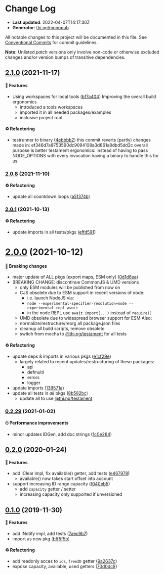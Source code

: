 # Change Log

- **Last updated**: 2022-04-07T14:17:30Z
- **Generator**: [thi.ng/monopub](https://thi.ng/monopub)

All notable changes to this project will be documented in this file.
See [Conventional Commits](https://conventionalcommits.org/) for commit guidelines.

**Note:** Unlisted _patch_ versions only involve non-code or otherwise excluded changes
and/or version bumps of transitive dependencies.

## [2.1.0](https://github.com/thi-ng/umbrella/tree/@thi.ng/idgen@2.1.0) (2021-11-17)

#### 🚀 Features

- Using workspaces for local tools ([bf7a404](https://github.com/thi-ng/umbrella/commit/bf7a404))
  Improving the overall build ergonomics
  - introduced a tools workspaces
  - imported it in all needed packages/examples
  - inclusive project root

#### ♻️ Refactoring

- testrunner to binary ([4ebbbb2](https://github.com/thi-ng/umbrella/commit/4ebbbb2))
  this commit reverts (partly) changes made in:
  ef346d7a8753590dc9094108a3d861a8dbd5dd2c
  overall purpose is better testament ergonomics:
  instead of having to pass NODE_OPTIONS with every invocation
  having a binary to handle this for us.

### [2.0.8](https://github.com/thi-ng/umbrella/tree/@thi.ng/idgen@2.0.8) (2021-11-10)

#### ♻️ Refactoring

- update all countdown loops ([a5f374b](https://github.com/thi-ng/umbrella/commit/a5f374b))

### [2.0.1](https://github.com/thi-ng/umbrella/tree/@thi.ng/idgen@2.0.1) (2021-10-13)

#### ♻️ Refactoring

- update imports in all tests/pkgs ([effd591](https://github.com/thi-ng/umbrella/commit/effd591))

# [2.0.0](https://github.com/thi-ng/umbrella/tree/@thi.ng/idgen@2.0.0) (2021-10-12)

#### 🛑 Breaking changes

- major update of ALL pkgs (export maps, ESM only) ([0d1d6ea](https://github.com/thi-ng/umbrella/commit/0d1d6ea))
- BREAKING CHANGE: discontinue CommonJS & UMD versions
  - only ESM modules will be published from now on
  - CJS obsolete due to ESM support in recent versions of node:
    - i.e. launch NodeJS via:
    - `node --experimental-specifier-resolution=node --experimental-repl-await`
    - in the node REPL use `await import(...)` instead of `require()`
  - UMD obsolete due to widespread browser support for ESM
  Also:
  - normalize/restructure/reorg all package.json files
  - cleanup all build scripts, remove obsolete
  - switch from mocha to [@thi.ng/testament](https://github.com/thi-ng/umbrella/tree/main/packages/testament) for all tests

#### ♻️ Refactoring

- update deps & imports in various pkgs ([e1cf29e](https://github.com/thi-ng/umbrella/commit/e1cf29e))
  - largely related to recent updates/restructuring of these packages:
    - api
    - defmulti
    - errors
    - logger
- update imports ([138571a](https://github.com/thi-ng/umbrella/commit/138571a))
- update all tests in _all_ pkgs ([8b582bc](https://github.com/thi-ng/umbrella/commit/8b582bc))
  - update all to use [@thi.ng/testament](https://github.com/thi-ng/umbrella/tree/main/packages/testament)

### [0.2.29](https://github.com/thi-ng/umbrella/tree/@thi.ng/idgen@0.2.29) (2021-01-02)

#### ⏱ Performance improvements

- minor updates IDGen, add doc strings ([1c0e284](https://github.com/thi-ng/umbrella/commit/1c0e284))

## [0.2.0](https://github.com/thi-ng/umbrella/tree/@thi.ng/idgen@0.2.0) (2020-01-24)

#### 🚀 Features

- add IClear impl, fix available() getter, add tests ([e467978](https://github.com/thi-ng/umbrella/commit/e467978))
  - available() now takes start offset into account
- support increasing ID range capacity ([f040eb5](https://github.com/thi-ng/umbrella/commit/f040eb5))
  - add `capacity` getter / setter
  - increasing capacity only supported if unversioned

## [0.1.0](https://github.com/thi-ng/umbrella/tree/@thi.ng/idgen@0.1.0) (2019-11-30)

#### 🚀 Features

- add INotify impl, add tests ([7aec9b7](https://github.com/thi-ng/umbrella/commit/7aec9b7))
- import as new pkg ([bff5f5b](https://github.com/thi-ng/umbrella/commit/bff5f5b))

#### ♻️ Refactoring

- add readonly acces to `ids`, `freeID` getter ([9a2637c](https://github.com/thi-ng/umbrella/commit/9a2637c))
- expose capacity,  available, used getters ([70d0dc9](https://github.com/thi-ng/umbrella/commit/70d0dc9))
